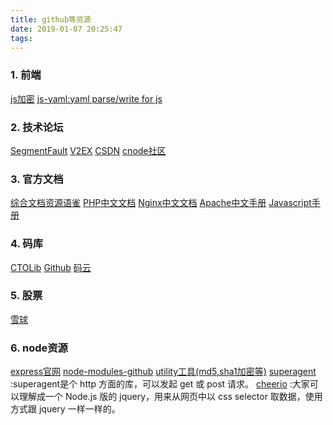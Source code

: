 ```yaml
---
title: github等资源
date: 2019-01-07 20:25:47
tags:
---
```


### 1. 前端
[js加密](https://github.com/Caligatio/jsSHA)
[js-yaml:yaml parse/write for js](https://github.com/nodeca/js-yaml)

### 2. 技术论坛
[SegmentFault](https://segmentfault.com/)
[V2EX](https://www.v2ex.com/)
[CSDN](https://www.csdn.net/)
[cnode社区](https://cnodejs.org/)

### 3. 官方文档
[综合文档资源语雀](https://www.yuque.com/)
[PHP中文文档](http://php.net/manual/zh/)
[Nginx中文文档](http://www.nginx.cn/doc/index.html)
[Apache中文手册](http://httpd.apache.org/docs/2.4/zh-cn/)
[Javascript手册](http://www.w3school.com.cn/jsref/index.asp)

### 4. 码库
[CTOLib](https://www.ctolib.com/)
[Github](https://www.github.com)
[码云](https://gitee.com/)

### 5. 股票
[雪球](https://xueqiu.com)

### 6. node资源
[express官网](http://expressjs.com/)
[node-modules-github](https://github.com/node-modules)
[utility工具(md5,sha1加密等)](https://github.com/node-modules/utility)
[superagent](http://visionmedia.github.io/superagent/#request-basics) :superagent是个 http 方面的库，可以发起 get 或 post 请求。
[cheerio](https://github.com/cheeriojs/cheerio) :大家可以理解成一个 Node.js 版的 jquery，用来从网页中以 css selector 取数据，使用方式跟 jquery 一样一样的。
